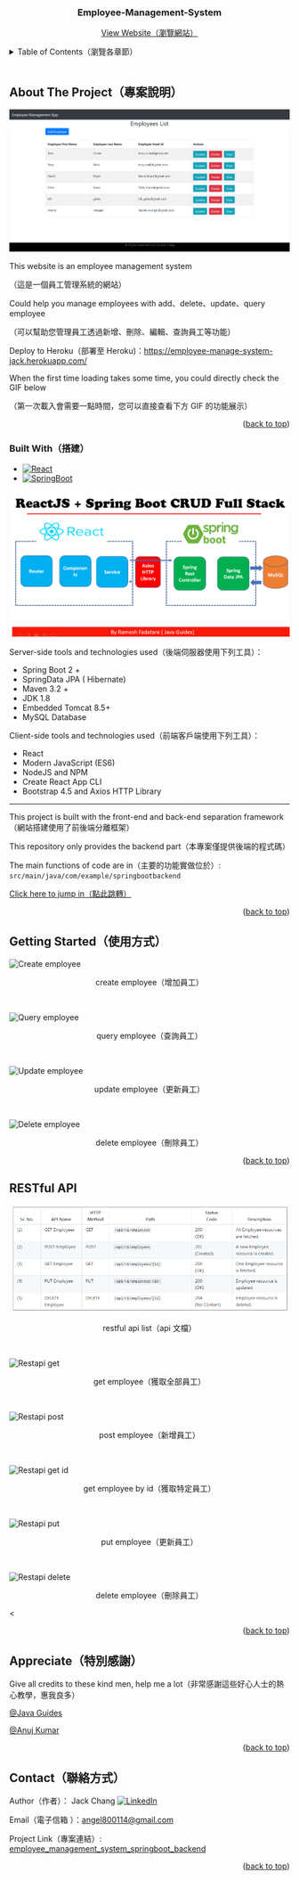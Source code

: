 <!-- PROJECT START -->
<div id="top"></div>

<div align="center">
<h3 align="center">Employee-Management-System</h3>
  <p align="center">
    <a href="https://employee-manage-system-jack.herokuapp.com/">View Website（瀏覽網站）</a>
  </p>
</div>



<!-- TABLE OF CONTENTS -->
<details>
  <summary>Table of Contents（瀏覽各章節）</summary>
  <ol>
    <li>
      <a href="#about-the-project專案說明">About The Project（專案說明）</a>
      <ul>
        <li><a href="#built-with搭建">Built With（搭建）</a></li>
      </ul>
    </li>
    <li>
      <a href="#getting-started使用方式">Getting Started（使用方式）</a>
    </li>
    <li><a href="#restful-api">RESTful API</a></li>
    <li><a href="#appreciate特別感謝">Appreciate（特別感謝）</a></li>
    <li><a href="#contact聯絡方式">Contact（聯絡方式）</a></li>

  </ol>
</details>
<br>

<!-- ABOUT THE PROJECT -->
## About The Project（專案說明）

[![Product Name Screen Shot][product-screenshot]](https://employee-manage-system-jack.herokuapp.com/)

This website is an employee management system

（這是一個員工管理系統的網站）

Could help you manage employees with add、delete、update、query employee

（可以幫助您管理員工透過新增、刪除、編輯、查詢員工等功能）

Deploy to Heroku（部署至 Heroku)：https://employee-manage-system-jack.herokuapp.com/

When the first time loading takes some time, you could directly check the GIF below

（第一次載入會需要一點時間，您可以直接查看下方 GIF 的功能展示）

<p align="right">(<a href="#top">back to top</a>)</p>



### Built With（搭建）

* [![React][React.js]][React-url]
* [![SpringBoot][SpringBoot]][SpringBoot-url]

![Architecture][architecture-url]

Server-side tools and technologies used（後端伺服器使用下列工具）：
* Spring Boot 2 +
* SpringData JPA ( Hibernate)
* Maven 3.2 +
* JDK 1.8
* Embedded Tomcat 8.5+
* MySQL Database

Client-side tools and technologies used（前端客戶端使用下列工具）：

* React
* Modern JavaScript (ES6)
* NodeJS and NPM
* Create React App CLI
* Bootstrap 4.5 and Axios HTTP Library

***

This project is built with the front-end and back-end separation framework（網站搭建使用了前後端分離框架）

This repository only provides the backend part（本專案僅提供後端的程式碼）

The main functions of code are in（主要的功能實做位於）: `src/main/java/com/example/springbootbackend`

[Click here to jump in（點此跳轉）](https://github.com/richjack888/employee_management_system_springboot_backend/tree/master/src/main/java/com/example/springbootbackend)

<p align="right">(<a href="#top">back to top</a>)</p>



<!-- GETTING STARTED -->
## Getting Started（使用方式）

![Create employee][create-employee-url]
<p align="middle">create employee（增加員工）</p><br>

![Query employee][query-employee-url]
<p align="middle">query employee（查詢員工）</p><br>

![Update employee][update-employee-url]
<p align="middle">update employee（更新員工）</p><br>

![Delete employee][delete-employee-url]
<p align="middle">delete employee（刪除員工）</p>

<p align="right">(<a href="#top">back to top</a>)</p>



<!-- RESTFUL API -->
## RESTful API

![Restapi list][restapi-list-url]
<p align="middle">restful api list（api 文檔）</p><br>

![Restapi get][restapi-get-url]
<p align="middle">get employee（獲取全部員工）</p><br>

![Restapi post][restapi-post-url]
<p align="middle">post employee（新增員工）</p><br>

![Restapi get id][restapi-getId-url]
<p align="middle">get employee by id（獲取特定員工）</p><br>

![Restapi put][restapi-put-url]
<p align="middle">put employee（更新員工）</p><br>

![Restapi delete][restapi-delete-url]
<p align="middle">delete employee（刪除員工）</p><

<p align="right">(<a href="#top">back to top</a>)</p>



<!-- APPRECIATE -->
## Appreciate（特別感謝）

Give all credits to these kind men, help me a lot（非常感謝這些好心人士的熱心教學，惠我良多）

[@Java Guides](https://www.youtube.com/watch?v=n43h1eJ2EUE&list=PLGRDMO4rOGcNLnW1L2vgsExTBg-VPoZHr)

[@Anuj Kumar](https://www.youtube.com/watch?v=ZZ1hrSSbKZw)

<p align="right">(<a href="#top">back to top</a>)</p>



<!-- CONTACT -->
## Contact（聯絡方式）

Author（作者）： Jack Chang [![LinkedIn][linkedin-shield]][linkedin-url]

Email（電子信箱 ）：angel800114@gmail.com

Project Link（專案連結）: [employee_management_system_springboot_backend](https://github.com/richjack888/employee_management_system_springboot_backend)

<p align="right">(<a href="#top">back to top</a>)</p>



<!-- MARKDOWN LINKS & IMAGES -->
<!-- https://www.markdownguide.org/basic-syntax/#reference-style-links -->
[linkedin-shield]: https://img.shields.io/badge/-LinkedIn-black.svg?style=for-the-badge&logo=linkedin&colorB=555
[linkedin-url]: https://www.linkedin.com/in/fu-hsiung-chang-986139141/
[product-screenshot]: images/screenshot.png
[React.js]: https://img.shields.io/badge/React-20232A?style=for-the-badge&logo=react&logoColor=61DAFB
[React-url]: https://reactjs.org/
[SpringBoot]: https://img.shields.io/badge/SpringBoot-0769AD?style=for-the-badge&logo=SpringBoot&logoColor=white
[SpringBoot-url]: https://spring.io
[create-employee-url]: https://imgur.com/ZUVGrdr.gif
[query-employee-url]: https://imgur.com/dvuPyC2.gif
[update-employee-url]: https://imgur.com/zdo0qHI.gif
[delete-employee-url]: https://imgur.com/3MDsWO3.gif
[architecture-url]: images/Architecture2.png
[restapi-list-url]: images/restapi_list.PNG
[restapi-get-url]: https://imgur.com/4m1JeBs.gif
[restapi-post-url]: https://imgur.com/r9ff0AM.gif
[restapi-getId-url]: https://imgur.com/bp1VxNd.gif
[restapi-put-url]: https://imgur.com/fI1mThw.gif
[restapi-delete-url]: https://imgur.com/4qtiBEW.gif
